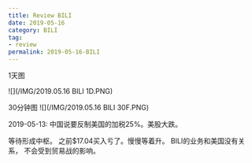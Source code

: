 ```yaml
---
title: Review BILI
date: 2019-05-16
category: BILI
tag:
- review
permalink: 2019-05-16-BILI
---
```

1天图

![](/IMG/2019.05.16 BILI 1D.PNG)

30分钟图
![](/IMG/2019.05.16 BILI 30F.PNG)

2019-05-13: 中国说要反制美国的加税25%。美股大跌。

等待形成中枢。 之前$\$$17.04买入亏了。慢慢等着升。 BILI的业务和美国没有关系， 不会受到贸易战的影响。
